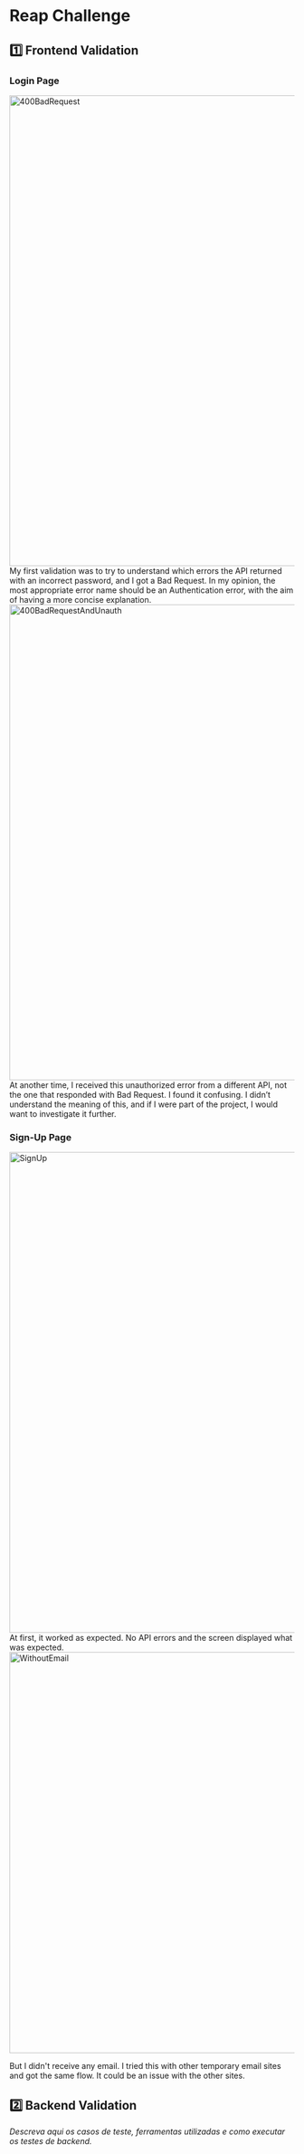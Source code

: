 # Reap Challenge

## 1️⃣ Frontend Validation

### Login Page
<img width="1894" height="832" alt="400BadRequest" src="https://github.com/user-attachments/assets/4768a8ba-1b02-417a-9eac-6b470587cfe4" />
My first validation was to try to understand which errors the API returned with an incorrect password, and I got a Bad Request. In my opinion, the most appropriate error name should be an Authentication error, with the aim of having a more concise explanation.

<img width="1892" height="841" alt="400BadRequestAndUnauth" src="https://github.com/user-attachments/assets/55794878-9785-45d4-96ed-a5bf69267edb" />
At another time, I received this unauthorized error from a different API, not the one that responded with Bad Request. I found it confusing. I didn’t understand the meaning of this, and if I were part of the project, I would want to investigate it further.

### Sign-Up Page

<img width="1901" height="850" alt="SignUp" src="https://github.com/user-attachments/assets/d8154774-ac6d-4716-8f3e-3c48e421b239" />
At first, it worked as expected. No API errors and the screen displayed what was expected.

<img width="710" height="709" alt="WithoutEmail" src="https://github.com/user-attachments/assets/9fb7eaff-4de1-4217-ba43-56bb8f0f746b" />

But I didn't receive any email. 
I tried this with other temporary email sites and got the same flow. It could be an issue with the other sites.


## 2️⃣ Backend Validation

_Descreva aqui os casos de teste, ferramentas utilizadas e como executar os testes de backend._
